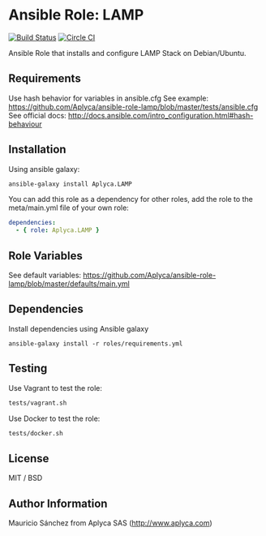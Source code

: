 # Ansible Role: LAMP

[![Build Status](https://travis-ci.org/Aplyca/ansible-role-lamp.svg?branch=master)](https://travis-ci.org/Aplyca/ansible-role-lamp)
[![Circle CI](https://circleci.com/gh/Aplyca/ansible-role-lamp.png?style=badge)](https://circleci.com/gh/Aplyca/ansible-role-lamp)

Ansible Role that installs and configure LAMP Stack on Debian/Ubuntu.

## Requirements

Use hash behavior for variables in ansible.cfg
See example: https://github.com/Aplyca/ansible-role-lamp/blob/master/tests/ansible.cfg
See official docs: http://docs.ansible.com/intro_configuration.html#hash-behaviour

## Installation

Using ansible galaxy:

```bash
ansible-galaxy install Aplyca.LAMP
```

You can add this role as a dependency for other roles, add the role to the meta/main.yml file of your own role:

```yaml
dependencies:
  - { role: Aplyca.LAMP }
```

## Role Variables

See default variables: https://github.com/Aplyca/ansible-role-lamp/blob/master/defaults/main.yml

## Dependencies

Install dependencies using Ansible galaxy

`ansible-galaxy install -r roles/requirements.yml`

## Testing

Use Vagrant to test the role:

```bash
tests/vagrant.sh
```

Use Docker to test the role:

```bash
tests/docker.sh
```

## License

MIT / BSD

## Author Information

Mauricio Sánchez from Aplyca SAS (http://www.aplyca.com)
